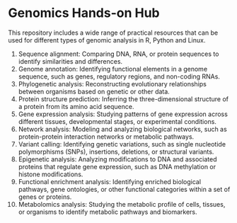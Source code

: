 # Genomics Hands-on Hub

This repository includes a wide range of practical resources that can be used for different types of genomic analysis in R, Python and Linux.
1. Sequence alignment: Comparing DNA, RNA, or protein sequences to identify similarities and differences.
2. Genome annotation: Identifying functional elements in a genome sequence, such as genes, regulatory regions, and non-coding RNAs.
3. Phylogenetic analysis: Reconstructing evolutionary relationships between organisms based on genetic or other data.
4. Protein structure prediction: Inferring the three-dimensional structure of a protein from its amino acid sequence.
5. Gene expression analysis: Studying patterns of gene expression across different tissues, developmental stages, or experimental conditions.
6. Network analysis: Modeling and analyzing biological networks, such as protein-protein interaction networks or metabolic pathways.
7. Variant calling: Identifying genetic variations, such as single nucleotide polymorphisms (SNPs), insertions, deletions, or structural variants.
8. Epigenetic analysis: Analyzing modifications to DNA and associated proteins that regulate gene expression, such as DNA methylation or histone modifications.
9. Functional enrichment analysis: Identifying enriched biological pathways, gene ontologies, or other functional categories within a set of genes or proteins.
10. Metabolomics analysis: Studying the metabolic profile of cells, tissues, or organisms to identify metabolic pathways and biomarkers.
